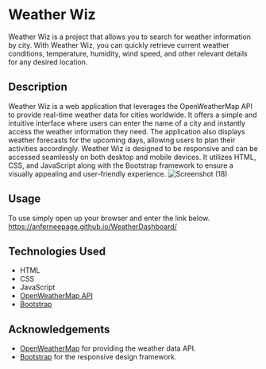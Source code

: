 # Weather Wiz

Weather Wiz is a project that allows you to search for weather information by city. With Weather Wiz, you can quickly retrieve current weather conditions, temperature, humidity, wind speed, and other relevant details for any desired location.

## Description

Weather Wiz is a web application that leverages the OpenWeatherMap API to provide real-time weather data for cities worldwide. It offers a simple and intuitive interface where users can enter the name of a city and instantly access the weather information they need. The application also displays weather forecasts for the upcoming days, allowing users to plan their activities accordingly. Weather Wiz is designed to be responsive and can be accessed seamlessly on both desktop and mobile devices. It utilizes HTML, CSS, and JavaScript along with the Bootstrap framework to ensure a visually appealing and user-friendly experience.
![Screenshot (18)](https://github.com/AnferneePage/WeatherDashboard/assets/127454292/8b24ae71-45c7-4a72-8a55-a0dd3dc478c8)


## Usage 
To use simply open up your browser and enter the link below.
https://anferneepage.github.io/WeatherDashboard/
## Technologies Used

- HTML
- CSS
- JavaScript
- [OpenWeatherMap API](https://openweathermap.org/)
- [Bootstrap](https://getbootstrap.com/)

## Acknowledgements

- [OpenWeatherMap](https://openweathermap.org/) for providing the weather data API.
- [Bootstrap](https://getbootstrap.com/) for the responsive design framework.
